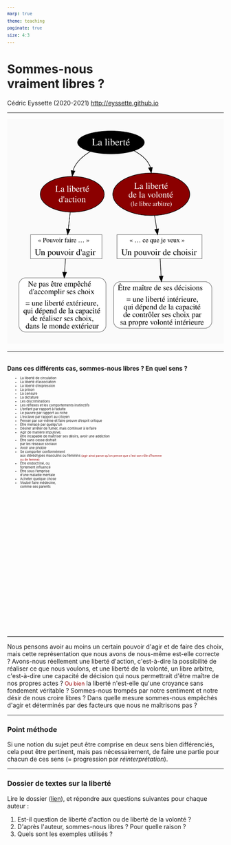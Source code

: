 ```yaml
---
marp: true
theme: teaching
paginate: true
size: 4:3
---
```


<!-- _class: titre -->

# Sommes-nous<br/> vraiment libres ? <!-- fit -->
Cédric Eyssette (2020-2021)
http://eyssette.github.io

---
<!-- _class: pp i1t0 -->
![](https://raw.githubusercontent.com/eyssette/graphviz-examples/master/diagram/liberte-action-liberte-volonte.svg)

<!-- 
« Pouvoir faire … » : Liberté d'action : pouvoir d'agir => ne pas être empêché de faire ce qu'on a choisi de faire (liberté extérieure : focalisation sur la réalisation, dans le monde extérieur, de ses choix)
« … Ce que je veux » : Liberté de la volonté (libre arbitre) : pouvoir de choisir et de décider par soi-même => être maître de ses actes (liberté intérieure : focalisation sur la capacité intérieure de contrôler ce que l'on fait)
– Condition des alternatives : plusieurs choix sont possibles, il y a plusieurs possibilités alternatives parmi lesquelles je peux choisir ; avoir réellement le choix entre plusieurs possibilités alternatives
– Condition de la source : je suis vraiment la source de mes propres actes, par les choix que je fais ; être véritablement la source de ses actes

Meilleur cas pour l'absence de la liberté d'action : la prison
Meilleur cas pour l'absence de liberté de la volonté : la maladie mentale
Cas de la liberté d'expression : à la fois liberté d'action (action de s'exprimer), mais aussi condition de l'exercice de la pensée, de la réflexion critique => de la liberté de la volonté
Ajouter  Exemple de Mandela ?

 -->

---
<!-- _class: colonnes -->
<style scoped>
h4{margin-bottom:10px; margin-top:30px!important;}
ul {
    font-size:54.8%;
    display:flex;
    flex-direction:column;
    flex-wrap: wrap;
    margin-left:0px;
    padding:0;
    height:590px!important;
    max-width:448px;
}
ul li {
    margin:0;
    margin-left:30px;
    padding-right:20px;
    text-align:left;
}
section.pm:before{top:640px}
span {font-size:0.90em}
</style>

#### Dans ces différents cas, sommes-nous libres ? En quel sens ? <!-- fit -->

<div class="puces">

- La liberté de circulation
- La liberté d’association
- La liberté d’expression
- La prison
- La censure
- La dictature
- Les discriminations
- Les réflexes et les comportements instinctifs
- L’enfant par rapport à l’adulte
- Le pauvre par rapport au riche
- L’esclave par rapport au citoyen
- Penser par soi-même et faire preuve d’esprit critique
- Être menacé par quelqu'un
- Désirer arrêter de fumer, mais continuer à le faire
- Agir de manière impulsive, <br>être incapable de maîtriser ses désirs, avoir une addiction
- Être sans cesse distrait <br>par les réseaux sociaux
- Avoir une phobie
- Se comporter conformément <br>aux stéréotypes masculins ou féminins <span>(agir ainsi parce qu'on pense que c'est son rôle d'homme <br>ou de femme)</span>
- Être endoctriné, ou <br>fortement influencé
- Être sous l’emprise <br>d’une maladie mentale
- Acheter quelque chose
- Vouloir faire médecine, <br>comme ses parents
</div>


---
<!-- _class: fp -->
<style scoped>
span{color:#9e0a0a;}
</style>

Nous pensons avoir au moins un certain pouvoir d'agir et de faire des choix, mais cette représentation que nous avons de nous-même est-elle correcte ? Avons-nous réellement une liberté d'action, c'est-à-dire la possibilité de réaliser ce que nous voulons, et une liberté de la volonté, un libre arbitre, c'est-à-dire une capacité de décision qui nous permettrait d'être maître de nos propres actes ? <span>Ou bien</span> la liberté n'est-elle qu'une croyance sans fondement véritable ? Sommes-nous trompés par notre sentiment et notre désir de nous croire libres ? Dans quelle mesure sommes-nous empêchés d'agir et déterminés par des facteurs que nous ne maîtrisons pas ?

---
<!-- _class: pointmethode -->
### Point méthode
Si une notion du sujet peut être comprise en deux sens bien différenciés, cela peut être pertinent, mais pas nécessairement, de faire une partie pour chacun de ces sens (= progression par _réinterprétation_).


---
<!-- _class: entete lecture -->

### Dossier de textes sur la liberté

Lire le dossier ([lien](https://docs.google.com/presentation/d/1j0Vo57uJ43Ud5nHJoeOLFhVxgMaE5qdMClocXaShitM/edit?usp=sharing)), et répondre aux questions suivantes pour chaque auteur :

1. Est-il question de liberté d'action ou de liberté de la volonté ?
2. D'après l'auteur, sommes-nous libres ? Pour quelle raison ?
3. Quels sont les exemples utilisés ?